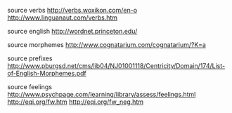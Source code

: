 
source verbs
  http://verbs.woxikon.com/en-o
  http://www.linguanaut.com/verbs.htm

source english
  http://wordnet.princeton.edu/

source morphemes
  http://www.cognatarium.com/cognatarium/?K=a

source prefixes
  http://www.pburgsd.net/cms/lib04/NJ01001118/Centricity/Domain/174/List-of-English-Morphemes.pdf

source feelings
  http://www.psychpage.com/learning/library/assess/feelings.html
  http://eqi.org/fw.htm
  http://eqi.org/fw_neg.htm
